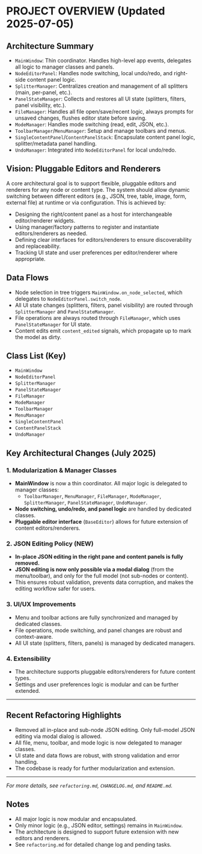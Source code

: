 # PROJECT OVERVIEW (Updated 2025-07-05)

## Architecture Summary
- `MainWindow`: Thin coordinator. Handles high-level app events, delegates all logic to manager classes and panels.
- `NodeEditorPanel`: Handles node switching, local undo/redo, and right-side content panel logic.
- `SplitterManager`: Centralizes creation and management of all splitters (main, per-panel, etc.).
- `PanelStateManager`: Collects and restores all UI state (splitters, filters, panel visibility, etc.).
- `FileManager`: Handles all file open/save/recent logic, always prompts for unsaved changes, flushes editor state before saving.
- `ModeManager`: Handles mode switching (read, edit, JSON, etc.).
- `ToolbarManager`/`MenuManager`: Setup and manage toolbars and menus.
- `SingleContentPanel`/`ContentPanelStack`: Encapsulate content panel logic, splitter/metadata panel handling.
- `UndoManager`: Integrated into `NodeEditorPanel` for local undo/redo.

## Vision: Pluggable Editors and Renderers
A core architectural goal is to support flexible, pluggable editors and renderers for any node or content type. The system should allow dynamic switching between different editors (e.g., JSON, tree, table, image, form, external file) at runtime or via configuration. This is achieved by:
- Designing the right/content panel as a host for interchangeable editor/renderer widgets.
- Using manager/factory patterns to register and instantiate editors/renderers as needed.
- Defining clear interfaces for editors/renderers to ensure discoverability and replaceability.
- Tracking UI state and user preferences per editor/renderer where appropriate.

## Data Flows
- Node selection in tree triggers `MainWindow.on_node_selected`, which delegates to `NodeEditorPanel.switch_node`.
- All UI state changes (splitters, filters, panel visibility) are routed through `SplitterManager` and `PanelStateManager`.
- File operations are always routed through `FileManager`, which uses `PanelStateManager` for UI state.
- Content edits emit `content_edited` signals, which propagate up to mark the model as dirty.

## Class List (Key)
- `MainWindow`
- `NodeEditorPanel`
- `SplitterManager`
- `PanelStateManager`
- `FileManager`
- `ModeManager`
- `ToolbarManager`
- `MenuManager`
- `SingleContentPanel`
- `ContentPanelStack`
- `UndoManager`

## Key Architectural Changes (July 2025)

### 1. Modularization & Manager Classes
- **MainWindow** is now a thin coordinator. All major logic is delegated to manager classes:
  - `ToolbarManager`, `MenuManager`, `FileManager`, `ModeManager`, `SplitterManager`, `PanelStateManager`, `UndoManager`.
- **Node switching, undo/redo, and panel logic** are handled by dedicated classes.
- **Pluggable editor interface** (`BaseEditor`) allows for future extension of content editors/renderers.

### 2. JSON Editing Policy (NEW)
- **In-place JSON editing in the right pane and content panels is fully removed.**
- **JSON editing is now only possible via a modal dialog** (from the menu/toolbar), and only for the full model (not sub-nodes or content).
- This ensures robust validation, prevents data corruption, and makes the editing workflow safer for users.

### 3. UI/UX Improvements
- Menu and toolbar actions are fully synchronized and managed by dedicated classes.
- File operations, mode switching, and panel changes are robust and context-aware.
- All UI state (splitters, filters, panels) is managed by dedicated managers.

### 4. Extensibility
- The architecture supports pluggable editors/renderers for future content types.
- Settings and user preferences logic is modular and can be further extended.

---

## Recent Refactoring Highlights
- Removed all in-place and sub-node JSON editing. Only full-model JSON editing via modal dialog is allowed.
- All file, menu, toolbar, and mode logic is now delegated to manager classes.
- UI state and data flows are robust, with strong validation and error handling.
- The codebase is ready for further modularization and extension.

---

*For more details, see `refactoring.md`, `CHANGELOG.md`, and `README.md`.*

## Notes
- All major logic is now modular and encapsulated.
- Only minor logic (e.g., JSON editor, settings) remains in `MainWindow`.
- The architecture is designed to support future extension with new editors and renderers.
- See `refactoring.md` for detailed change log and pending tasks.